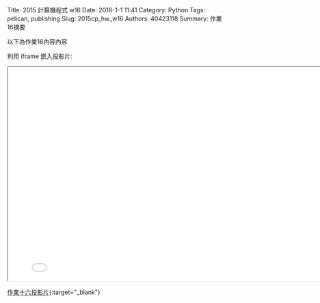 Title: 2015 計算機程式 w16
Date: 2016-1-1 11:41
Category: Python
Tags: pelican, publishing
Slug: 2015cp_hw_w16
Authors: 40423118
Summary: 作業16摘要

以下為作業16內容內容

利用 iframe 嵌入投影片:

<iframe src="40423116_cp_w16_p.html" width="800" height="500"></iframe>

[作業十六投影片](40423116_cp_w16_p.html){:target="_blank"}
